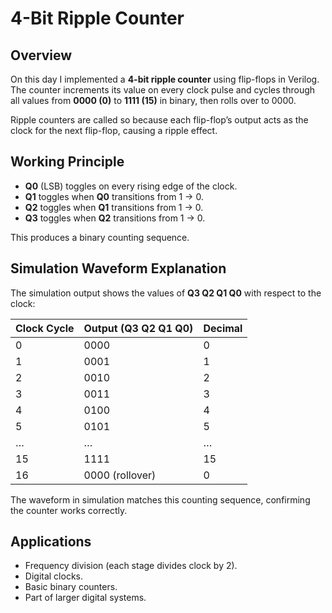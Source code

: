 # 4-Bit Ripple Counter

## Overview

On this day I implemented a **4-bit ripple counter** using flip-flops in Verilog. The counter increments its value on every clock pulse and cycles through all values from **0000 (0)** to **1111 (15)** in binary, then rolls over to 0000.

Ripple counters are called so because each flip-flop’s output acts as the clock for the next flip-flop, causing a ripple effect.

## Working Principle

* **Q0** (LSB) toggles on every rising edge of the clock.
* **Q1** toggles when **Q0** transitions from 1 → 0.
* **Q2** toggles when **Q1** transitions from 1 → 0.
* **Q3** toggles when **Q2** transitions from 1 → 0.

This produces a binary counting sequence.

## Simulation Waveform Explanation

The simulation output shows the values of **Q3 Q2 Q1 Q0** with respect to the clock:

| Clock Cycle | Output (Q3 Q2 Q1 Q0) | Decimal |
| ----------- | -------------------- | ------- |
| 0           | 0000                 | 0       |
| 1           | 0001                 | 1       |
| 2           | 0010                 | 2       |
| 3           | 0011                 | 3       |
| 4           | 0100                 | 4       |
| 5           | 0101                 | 5       |
| …           | …                    | …       |
| 15          | 1111                 | 15      |
| 16          | 0000 (rollover)      | 0       |
The waveform in simulation matches this counting sequence, confirming the counter works correctly.


## Applications

* Frequency division (each stage divides clock by 2).
* Digital clocks.
* Basic binary counters.
* Part of larger digital systems.
